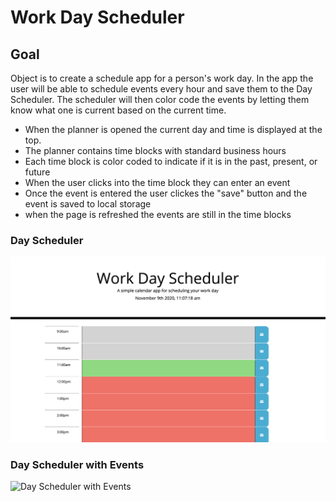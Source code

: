# Work Day Scheduler

## Goal
Object is to create a schedule app for a person's work day. In the app the user will be able to schedule events every hour and save them to the Day Scheduler. The scheduler will then color code the events by letting them know what one is current based on the current time.

- When the planner is opened the current day and time is displayed at the top.
- The planner contains time blocks with standard business hours
- Each time block is color coded to indicate if it is in the past, present, or future
- When the user clicks into the time block they can enter an event
- Once the event is entered the user clickes the "save" button and the event is saved to local storage
- when the page is refreshed the events are still in the time blocks



### Day Scheduler
![Day Scheduler](./assets/images/start.png)

### Day Scheduler with Events
![Day Scheduler with Events](./assets/images/events.png)




